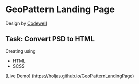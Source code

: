 # GeoPattern Landing Page

Design by <a href="https://dribbble.com/search/codewell" target="_blank">Codewell </a>

## Task: Convert PSD to HTML

Creating using

- HTML
- SCSS

[Live Demo] (https://holjas.github.io/GeoPatternLandingPage)
